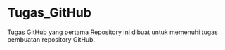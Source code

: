 # Tugas_GitHub
Tugas GitHub yang pertama
Repository ini dibuat untuk memenuhi tugas pembuatan repository GitHub.
